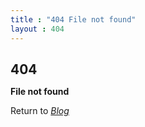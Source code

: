 ```yaml
---
title : "404 File not found"
layout : 404
---
```

<h1 style="font-size:1.5em" >404</h1>

**File not found** 

Return to *[Blog](https://boszgtec.github.io/Blog/)*
